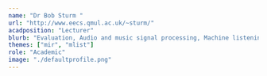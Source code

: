 ```yaml
---
name: "Dr Bob Sturm "
url: "http://www.eecs.qmul.ac.uk/~sturm/"
acadposition: "Lecturer"
blurb: "Evaluation, Audio and music signal processing, Machine listening"
themes: ["mir", "mlist"]
role: "Academic"
image: "./defaultprofile.png"
---
```

